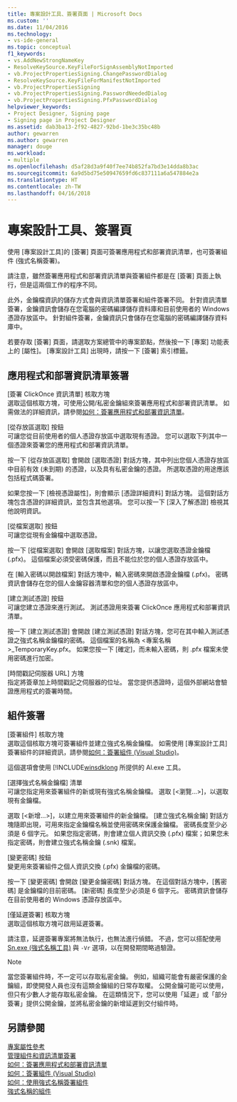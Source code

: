```yaml
---
title: 專案設計工具、簽署頁面 | Microsoft Docs
ms.custom: ''
ms.date: 11/04/2016
ms.technology:
- vs-ide-general
ms.topic: conceptual
f1_keywords:
- vs.AddNewStrongNameKey
- ResolveKeySource.KeyFileForSignAssemblyNotImported
- vb.ProjectPropertiesSigning.ChangePasswordDialog
- ResolveKeySource.KeyFileForManifestNotImported
- vb.ProjectPropertiesSigning
- vb.ProjectPropertiesSigning.PasswordNeededDialog
- vb.ProjectPropertiesSigning.PfxPasswordDialog
helpviewer_keywords:
- Project Designer, Signing page
- Signing page in Project Designer
ms.assetid: dab3ba13-2f92-4827-92bd-1be3c35bc48b
author: gewarren
ms.author: gewarren
manager: douge
ms.workload:
- multiple
ms.openlocfilehash: d5af28d3a9f40f7ee74b852fa7bd3e14dda8b3ac
ms.sourcegitcommit: 6a9d5bd75e50947659fd6c837111a6a547884e2a
ms.translationtype: HT
ms.contentlocale: zh-TW
ms.lasthandoff: 04/16/2018
---
```

# <a name="signing-page-project-designer"></a>專案設計工具、簽署頁
使用 [專案設計工具]的 [簽署] 頁面可簽署應用程式和部署資訊清單，也可簽署組件 (強式名稱簽署)。  
  
 請注意，雖然簽署應用程式和部署資訊清單與簽署組件都是在 [簽署] 頁面上執行，但是這兩個工作的程序不同。  
  
 此外，金鑰檔資訊的儲存方式會與資訊清單簽署和組件簽署不同。 針對資訊清單簽署，金鑰資訊會儲存在您電腦的密碼編譯儲存資料庫和目前使用者的 Windows 憑證存放區中。 針對組件簽署，金鑰資訊只會儲存在您電腦的密碼編譯儲存資料庫中。  
  
 若要存取 [簽署] 頁面，請選取方案總管中的專案節點，然後按一下 [專案] 功能表上的 [屬性]。 [專案設計工具] 出現時，請按一下 [簽署] 索引標籤。  
  
## <a name="application-and-deployment-manifest-signing"></a>應用程式和部署資訊清單簽署  
 [簽署 ClickOnce 資訊清單] 核取方塊  
 選取這個核取方塊，可使用公開/私密金鑰組來簽署應用程式和部署資訊清單。 如需做法的詳細資訊，請參閱[如何：簽署應用程式和部署資訊清單](../../ide/how-to-sign-application-and-deployment-manifests.md)。  
  
 [從存放區選取] 按鈕  
 可讓您從目前使用者的個人憑證存放區中選取現有憑證。 您可以選取下列其中一個憑證來簽署您的應用程式和部署資訊清單。  
  
 按一下 [從存放區選取] 會開啟 [選取憑證] 對話方塊，其中列出您個人憑證存放區中目前有效 (未到期) 的憑證，以及具有私密金鑰的憑證。 所選取憑證的用途應該包括程式碼簽署。  
  
 如果您按一下 [檢視憑證屬性]，則會顯示 [憑證詳細資料] 對話方塊。 這個對話方塊包含憑證的詳細資訊，並包含其他選項。 您可以按一下 [深入了解憑證] 檢視其他說明資訊。  
  
 [從檔案選取] 按鈕  
 可讓您從現有金鑰檔中選取憑證。  
  
 按一下 [從檔案選取] 會開啟 [選取檔案] 對話方塊，以讓您選取憑證金鑰檔 (.pfx)。 這個檔案必須受密碼保護，而且不能位於您的個人憑證存放區中。  
  
 在 [輸入密碼以開啟檔案] 對話方塊中，輸入密碼來開啟憑證金鑰檔 (.pfx)。 密碼資訊會儲存在您的個人金鑰容器清單和您的個人憑證存放區中。  
  
 [建立測試憑證] 按鈕  
 可讓您建立憑證來進行測試。 測試憑證用來簽署 ClickOnce 應用程式和部署資訊清單。  
  
 按一下 [建立測試憑證] 會開啟 [建立測試憑證] 對話方塊，您可在其中輸入測試憑證之強式名稱金鑰檔的密碼。 這個檔案的名稱為 <專案名稱>_TemporaryKey.pfx。 如果您按一下 [確定]，而未輸入密碼，則 .pfx 檔案未使用密碼進行加密。  
  
 [時間戳記伺服器 URL] 方塊  
 指定將簽章加上時間戳記之伺服器的位址。 當您提供憑證時，這個外部網站會驗證應用程式的簽署時間。  
  
## <a name="assembly-signing"></a>組件簽署  
 [簽署組件] 核取方塊  
 選取這個核取方塊可簽署組件並建立強式名稱金鑰檔。 如需使用 [專案設計工具] 簽署組件的詳細資訊，請參閱[如何：簽署組件 (Visual Studio)](../managing-assembly-and-manifest-signing.md#how-to-sign-an-assembly-in-visual-studio)。  
  
 這個選項會使用 [!INCLUDE[winsdklong](/dotnet/framework/app-domains/how-to-sign-an-assembly-with-a-strong-name) 所提供的 Al.exe 工具。  
  
 [選擇強式名稱金鑰檔] 清單  
 可讓您指定用來簽署組件的新或現有強式名稱金鑰檔。 選取 [\<瀏覽...>]，以選取現有金鑰檔。  
  
 選取 [\<新增...>]，以建立用來簽署組件的新金鑰檔。 [建立強式名稱金鑰] 對話方塊隨即出現，可用來指定金鑰檔名稱並使用密碼來保護金鑰檔。 密碼長度至少必須是 6 個字元。 如果您指定密碼，則會建立個人資訊交換 (.pfx) 檔案；如果您未指定密碼，則會建立強式名稱金鑰 (.snk) 檔案。  
  
 [變更密碼] 按鈕  
 變更用來簽署組件之個人資訊交換 (.pfx) 金鑰檔的密碼。  
  
 按一下 [變更密碼] 會開啟 [變更金鑰密碼] 對話方塊。 在這個對話方塊中，[舊密碼] 是金鑰檔的目前密碼。 [新密碼] 長度至少必須是 6 個字元。 密碼資訊會儲存在目前使用者的 Windows 憑證存放區中。  
  
 [僅延遲簽署] 核取方塊  
 選取這個核取方塊可啟用延遲簽署。  
  
 請注意，延遲簽署專案將無法執行，也無法進行偵錯。 不過，您可以搭配使用 [Sn.exe (強式名稱工具)](/dotnet/framework/tools/sn-exe-strong-name-tool) 與 `-Vr` 選項，以在開發期間略過驗證。  
  
> [!NOTE]
>  當您簽署組件時，不一定可以存取私密金鑰。 例如，組織可能會有嚴密保護的金鑰組，即使開發人員也沒有這類金鑰組的日常存取權。 公開金鑰可能可以使用，但只有少數人才能存取私密金鑰。 在這類情況下，您可以使用「延遲」或「部分簽署」提供公開金鑰，並將私密金鑰的新增延遲到交付組件時。  
  
## <a name="see-also"></a>另請參閱

[專案屬性參考](../../ide/reference/project-properties-reference.md)  
[管理組件和資訊清單簽署](../../ide/managing-assembly-and-manifest-signing.md)  
[如何：簽署應用程式和部署資訊清單](../../ide/how-to-sign-application-and-deployment-manifests.md)  
[如何：簽署組件 (Visual Studio)](../managing-assembly-and-manifest-signing.md#how-to-sign-an-assembly-in-visual-studio)  
[如何：使用強式名稱簽署組件](/dotnet/framework/app-domains/how-to-sign-an-assembly-with-a-strong-name)  
[強式名稱的組件](/dotnet/framework/app-domains/strong-named-assemblies) 
